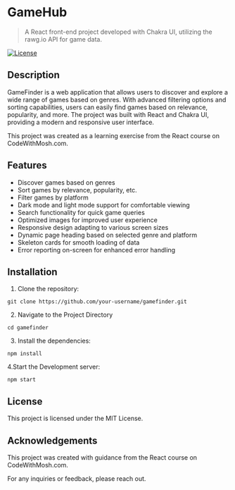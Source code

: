 # GameHub

> A React front-end project developed with Chakra UI, utilizing the rawg.io API for game data.

[![License](https://img.shields.io/badge/license-MIT-blue.svg)](https://github.com/your-username/gamefinder/blob/main/LICENSE)

## Description

GameFinder is a web application that allows users to discover and explore a wide range of games based on genres. With advanced filtering options and sorting capabilities, users can easily find games based on relevance, popularity, and more. The project was built with React and Chakra UI, providing a modern and responsive user interface.

This project was created as a learning exercise from the React course on CodeWithMosh.com.

## Features

- Discover games based on genres
- Sort games by relevance, popularity, etc.
- Filter games by platform
- Dark mode and light mode support for comfortable viewing
- Search functionality for quick game queries
- Optimized images for improved user experience
- Responsive design adapting to various screen sizes
- Dynamic page heading based on selected genre and platform
- Skeleton cards for smooth loading of data
- Error reporting on-screen for enhanced error handling

## Installation

1. Clone the repository:

`git clone https://github.com/your-username/gamefinder.git`

2. Navigate to the Project Directory

`cd gamefinder`

3. Install the dependencies:

`npm install`

4.Start the Development server:

`npm start`

## License
This project is licensed under the MIT License.

## Acknowledgements
This project was created with guidance from the React course on CodeWithMosh.com.

For any inquiries or feedback, please reach out.
